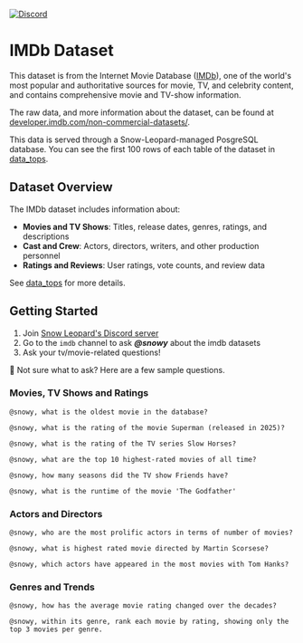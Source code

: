 [![Discord](https://img.shields.io/discord/1379929746875617413?logo=discord&logoColor=white)](https://discord.gg/WGAyr8NpEX)

# IMDb Dataset

This dataset is from the Internet Movie Database ([IMDb](https://www.imdb.com/)), one of the world's most popular and authoritative sources for movie, TV, and celebrity content, and contains comprehensive movie and TV-show information.

The raw data, and more information about the dataset, can be found at [developer.imdb.com/non-commercial-datasets/](https://developer.imdb.com/non-commercial-datasets/).

This data is served through a Snow-Leopard-managed PosgreSQL database. You can see the first 100 rows of each table of the dataset in [data_tops](https://github.com/SnowLeopard-AI/discord_datasets/tree/main/imdb/data_tops). 


## Dataset Overview

The IMDb dataset includes information about:
- **Movies and TV Shows**: Titles, release dates, genres, ratings, and descriptions
- **Cast and Crew**: Actors, directors, writers, and other production personnel
- **Ratings and Reviews**: User ratings, vote counts, and review data

See [data_tops](https://github.com/SnowLeopard-AI/discord_datasets/tree/main/stack-overflow/data_tops) for more details.


## Getting Started

1. Join [Snow Leopard's Discord server](https://discord.gg/WGAyr8NpEX)
2. Go to the `imdb` channel to ask _**@snowy**_ about the imdb datasets
3. Ask your tv/movie-related questions!

🤔 Not sure what to ask? Here are a few sample questions.

### Movies, TV Shows and Ratings
```
@snowy, what is the oldest movie in the database?
```
```
@snowy, what is the rating of the movie Superman (released in 2025)?
```
```
@snowy, what is the rating of the TV series Slow Horses?
```
```
@snowy, what are the top 10 highest-rated movies of all time?
```
```
@snowy, how many seasons did the TV show Friends have?
```
```
@snowy, what is the runtime of the movie 'The Godfather'
```

### Actors and Directors
```
@snowy, who are the most prolific actors in terms of number of movies?
```
```
@snowy, what is highest rated movie directed by Martin Scorsese?
```
```
@snowy, which actors have appeared in the most movies with Tom Hanks?
```

### Genres and Trends
```
@snowy, how has the average movie rating changed over the decades?
```
```
@snowy, within its genre, rank each movie by rating, showing only the top 3 movies per genre.
```

